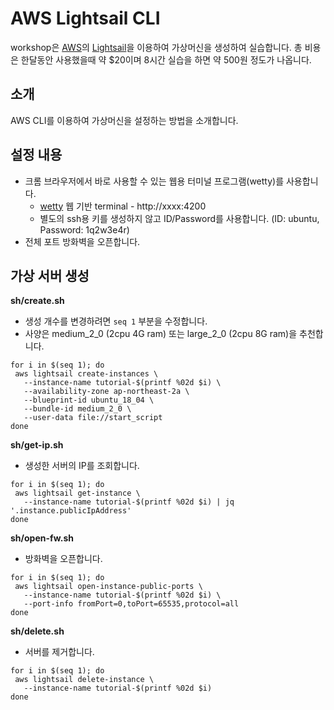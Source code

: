 # AWS Lightsail CLI

workshop은 [AWS](https://aws.amazon.com/)의 [Lightsail](https://lightsail.aws.amazon.com/)을 이용하여 가상머신을 생성하여 실습합니다.
총 비용은 한달동안 사용했을때 약 $20이며 8시간 실습을 하면 약 500원 정도가 나옵니다.

## 소개

AWS CLI를 이용하여 가상머신을 설정하는 방법을 소개합니다.

## 설정 내용

- 크롬 브라우저에서 바로 사용할 수 있는 웹용 터미널 프로그램(wetty)를 사용합니다.
  - [wetty](https://github.com/krishnasrinivas/wetty) 웹 기반 terminal - http://xxxx:4200
  - 별도의 ssh용 키를 생성하지 않고 ID/Password를 사용합니다. (ID: ubuntu, Password: 1q2w3e4r)
- 전체 포트 방화벽을 오픈합니다.

## 가상 서버 생성

**sh/create.sh**

- 생성 개수를 변경하려면 `seq 1` 부분을 수정합니다.
- 사양은 medium_2_0 (2cpu 4G ram) 또는 large_2_0 (2cpu 8G ram)을 추천합니다.

```
for i in $(seq 1); do
 aws lightsail create-instances \
   --instance-name tutorial-$(printf %02d $i) \
   --availability-zone ap-northeast-2a \
   --blueprint-id ubuntu_18_04 \
   --bundle-id medium_2_0 \
   --user-data file://start_script
done
```

**sh/get-ip.sh**

- 생성한 서버의 IP를 조회합니다.

```
for i in $(seq 1); do
 aws lightsail get-instance \
   --instance-name tutorial-$(printf %02d $i) | jq '.instance.publicIpAddress'
done
```

**sh/open-fw.sh**

- 방화벽을 오픈합니다.

```
for i in $(seq 1); do
 aws lightsail open-instance-public-ports \
   --instance-name tutorial-$(printf %02d $i) \
   --port-info fromPort=0,toPort=65535,protocol=all
done
```

**sh/delete.sh**

- 서버를 제거합니다.

```
for i in $(seq 1); do
 aws lightsail delete-instance \
   --instance-name tutorial-$(printf %02d $i)
done
```
